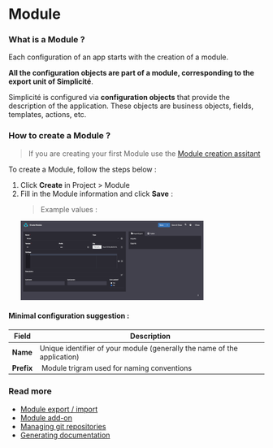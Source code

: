Module
====================

### What is a Module ?

Each configuration of an app starts with the creation of a module.

**All the configuration objects are part of a module, corresponding to the export unit of Simplicité**.

Simplicité is configured via **configuration objects** that provide the description of the application. These objects are business objects, fields, templates, actions, etc.

### How to create a Module ?

> If you are creating your first Module use the [Module creation assitant](/lesson/tutorial/getting-started/module)

To create a Module, follow the steps below :
1. Click **Create** in Project > Module
2. Fill in the Module information and click **Save** :  
    > Example values :  
    <img src="module-values.png" alt="modeler" width="75%"/>

#### Minimal configuration suggestion : 
| Field | Description |
| ----- | ----------- |
| **Name** | Unique identifier of your module (generally the name of the application) |
| **Prefix** | Module trigram used for naming conventions |



### Read more

- [Module export / import]()
- [Module add-on]()
- [Managing git repositories](/lesson/docs/integration/webservices/git-repositories)
- [Generating documentation]()